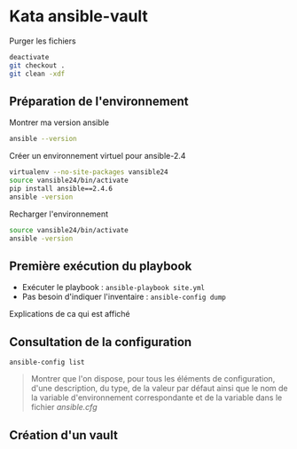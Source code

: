 # Kata ansible-vault

Purger les fichiers

```bash
deactivate
git checkout .
git clean -xdf
```

## Préparation de l'environnement

Montrer ma version ansible

```bash
ansible --version
```

Créer un environnement virtuel pour ansible-2.4

```bash
virtualenv --no-site-packages vansible24
source vansible24/bin/activate
pip install ansible==2.4.6
ansible -version
```

Recharger l'environnement

```bash
source vansible24/bin/activate
ansible -version
```

## Première exécution du playbook

* Exécuter le playbook : `ansible-playbook site.yml`
* Pas besoin d'indiquer l'inventaire : `ansible-config dump`

Explications de ca qui est affiché

## Consultation de la configuration

`ansible-config list`

> Montrer que l'on dispose, pour tous les éléments de configuration, d'une description, du type, de la valeur par défaut ainsi que le nom de la variable d'environnement correspondante et de la variable dans le fichier *ansible.cfg*

## Création d'un vault

